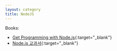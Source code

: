 ```yaml
---
layout: category
title: NodeJS
---
```

Books:

- [Get Programming with Node.js](https://www.manning.com/books/get-programming-with-node-js?query=node%20js){:target="_blank"}
- [Node.js 교과서](http://www.kyobobook.co.kr/product/detailViewKor.laf?ejkGb=KOR&mallGb=KOR&barcode=9791165212308&orderClick=LEa&Kc=){:target="_blank"}